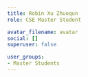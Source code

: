 ```yaml
---
title: Robin Xu Zhuoqun
role: CSE Master Student

avatar_filename: avatar
social: []
superuser: false

user_groups:
- Master Students
---
```

